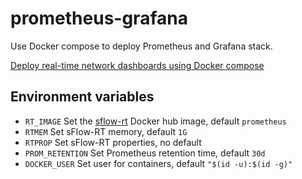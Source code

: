# prometheus-grafana
Use Docker compose to deploy Prometheus and Grafana stack.

[Deploy real-time network dashboards using Docker compose](https://blog.sflow.com/2023/07/deploy-real-time-network-dashboards.html)

## Environment variables

- ``RT_IMAGE`` Set the [sflow-rt](https://hub.docker.com/r/sflow/sflow-rt) Docker hub image, default ``prometheus``
- ``RTMEM`` Set sFlow-RT memory, default ``1G``
- ``RTPROP`` Set sFlow-RT properties, no default
- ``PROM_RETENTION`` Set Prometheus retention time, default ``30d``
- ``DOCKER_USER`` Set user for containers, default ``"$(id -u):$(id -g)"``

